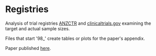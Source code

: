 # Registries
Analysis of trial registries [ANZCTR](https://www.anzctr.org.au/) and [clinicaltrials.gov](https://clinicaltrials.gov/) examining the target and actual sample sizes.

Files that start '98_' create tables or plots for the paper's appendix.

Paper published [here](https://bmjopen.bmj.com/content/11/12/e053377).
